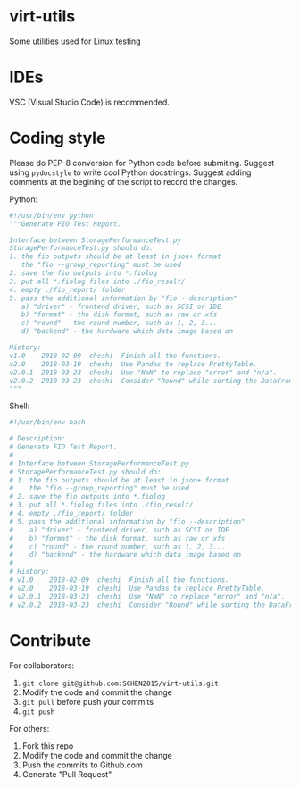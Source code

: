 # virt-utils
Some utilities used for Linux testing

# IDEs
VSC (Visual Studio Code) is recommended.

# Coding style
Please do PEP-8 conversion for Python code before submiting.
Suggest using `pydocstyle` to write cool Python docstrings.
Suggest adding comments at the begining of the script to record the changes.

Python:
```python
#!/usr/bin/env python
"""Generate FIO Test Report.

Interface between StoragePerformanceTest.py
StoragePerformanceTest.py should do:
1. the fio outputs should be at least in json+ format
   the "fio --group_reporting" must be used
2. save the fio outputs into *.fiolog
3. put all *.fiolog files into ./fio_result/
4. empty ./fio_report/ folder
5. pass the additional information by "fio --description"
   a) "driver" - frontend driver, such as SCSI or IDE
   b) "format" - the disk format, such as raw or xfs
   c) "round" - the round number, such as 1, 2, 3...
   d) "backend" - the hardware which data image based on

History:
v1.0    2018-02-09  cheshi  Finish all the functions.
v2.0    2018-03-19  cheshi  Use Pandas to replace PrettyTable.
v2.0.1  2018-03-23  cheshi  Use "NaN" to replace "error" and "n/a".
v2.0.2  2018-03-23  cheshi  Consider "Round" while sorting the DataFrame.
"""
```

Shell:
```bash
#!/usr/bin/env bash

# Description: 
# Generate FIO Test Report.
#
# Interface between StoragePerformanceTest.py
# StoragePerformanceTest.py should do:
# 1. the fio outputs should be at least in json+ format
#    the "fio --group_reporting" must be used
# 2. save the fio outputs into *.fiolog
# 3. put all *.fiolog files into ./fio_result/
# 4. empty ./fio_report/ folder
# 5. pass the additional information by "fio --description"
#    a) "driver" - frontend driver, such as SCSI or IDE
#    b) "format" - the disk format, such as raw or xfs
#    c) "round" - the round number, such as 1, 2, 3...
#    d) "backend" - the hardware which data image based on
#
# History:
# v1.0    2018-02-09  cheshi  Finish all the functions.
# v2.0    2018-03-19  cheshi  Use Pandas to replace PrettyTable.
# v2.0.1  2018-03-23  cheshi  Use "NaN" to replace "error" and "n/a".
# v2.0.2  2018-03-23  cheshi  Consider "Round" while sorting the DataFrame.
```

# Contribute
For collaborators:
1. `git clone git@github.com:SCHEN2015/virt-utils.git`
2. Modify the code and commit the change
3. `git pull` before push your commits
4. `git push`

For others:
1. Fork this repo
2. Modify the code and commit the change
3. Push the commits to Github.com
4. Generate "Pull Request"
